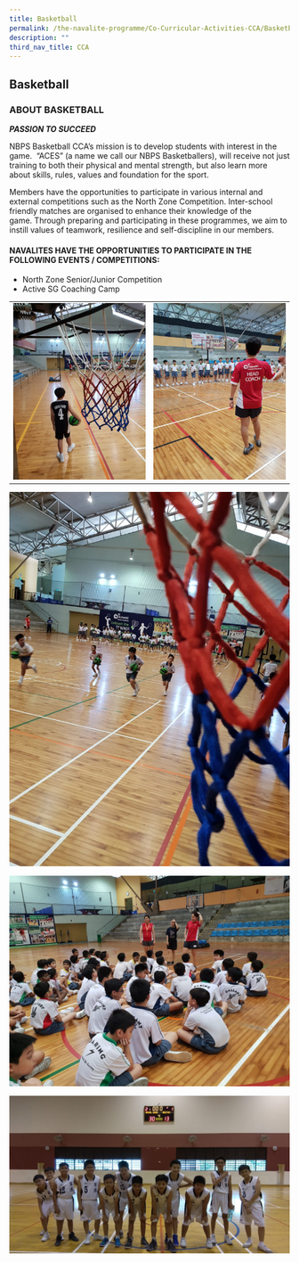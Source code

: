 ```yaml
---
title: Basketball
permalink: /the-navalite-programme/Co-Curricular-Activities-CCA/Basketball/
description: ""
third_nav_title: CCA
---
```




## Basketball 

### ABOUT BASKETBALL

  

_**PASSION TO SUCCEED**_

  
NBPS Basketball CCA’s mission is to develop students with interest in the game.  “ACES” (a name we call our NBPS Basketballers), will receive not just training to both their physical and mental strength, but also learn more about skills, rules, values and foundation for the sport.

Members have the opportunities to participate in various internal and external competitions such as the North Zone Competition. Inter-school friendly matches are organised to enhance their knowledge of the game. Through preparing and participating in these programmes, we aim to instill values of teamwork, resilience and self-discipline in our members.

#### NAVALITES HAVE THE OPPORTUNITIES TO PARTICIPATE IN THE FOLLOWING EVENTS / COMPETITIONS:

*   North Zone Senior/Junior Competition
*   Active SG Coaching Camp


|  | | 
| -------- | -------- | 
|  ![](/images/bb1.jpeg)   |    ![](/images/bb4.jpeg)  | 

![](/images/bb3.jpeg)

![](/images/bb2.jpeg)

![](/images/bb5.jpeg)
